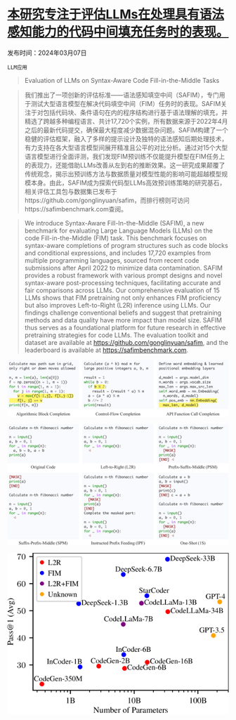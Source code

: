 # [本研究专注于评估LLMs在处理具有语法感知能力的代码中间填充任务时的表现。](https://arxiv.org/abs/2403.04814)

发布时间：2024年03月07日

`LLM应用`

> Evaluation of LLMs on Syntax-Aware Code Fill-in-the-Middle Tasks

> 我们推出了一项创新的评估标准——语法感知填空中间（SAFIM），专门用于测试大型语言模型在解决代码填空中间（FIM）任务时的表现。SAFIM关注于对包括代码块、条件语句在内的程序结构进行基于语法理解的填充，并精选了跨越多种编程语言、共计17,720个实例，所有数据来源于2022年4月之后的最新代码提交，确保最大程度减少数据混杂问题。SAFIM构建了一个稳健的评估框架，融入了多样的提示设计及独特的语法感知后期处理技术，有力支持在各大型语言模型间展开精准且公平的对比分析。通过对15个大型语言模型进行全面评测，我们发现FIM预训练不仅能提升模型在FIM任务上的表现力，还能借助LLMs改善从左到右的推断效果。这一研究成果颠覆了传统观念，揭示出预训练方法与数据质量对模型性能的影响可能超越模型规模本身。由此，SAFIM成为探索代码型LLMs高效预训练策略的研究基石，相关评估工具包与数据集已发布于https://github.com/gonglinyuan/safim，而排行榜则可访问https://safimbenchmark.com查阅。

> We introduce Syntax-Aware Fill-In-the-Middle (SAFIM), a new benchmark for evaluating Large Language Models (LLMs) on the code Fill-in-the-Middle (FIM) task. This benchmark focuses on syntax-aware completions of program structures such as code blocks and conditional expressions, and includes 17,720 examples from multiple programming languages, sourced from recent code submissions after April 2022 to minimize data contamination. SAFIM provides a robust framework with various prompt designs and novel syntax-aware post-processing techniques, facilitating accurate and fair comparisons across LLMs. Our comprehensive evaluation of 15 LLMs shows that FIM pretraining not only enhances FIM proficiency but also improves Left-to-Right (L2R) inference using LLMs. Our findings challenge conventional beliefs and suggest that pretraining methods and data quality have more impact than model size. SAFIM thus serves as a foundational platform for future research in effective pretraining strategies for code LLMs. The evaluation toolkit and dataset are available at https://github.com/gonglinyuan/safim, and the leaderboard is available at https://safimbenchmark.com.

![本研究专注于评估LLMs在处理具有语法感知能力的代码中间填充任务时的表现。](../../../paper_images/2403.04814/x1.png)

![本研究专注于评估LLMs在处理具有语法感知能力的代码中间填充任务时的表现。](../../../paper_images/2403.04814/x2.png)

![本研究专注于评估LLMs在处理具有语法感知能力的代码中间填充任务时的表现。](../../../paper_images/2403.04814/x3.png)